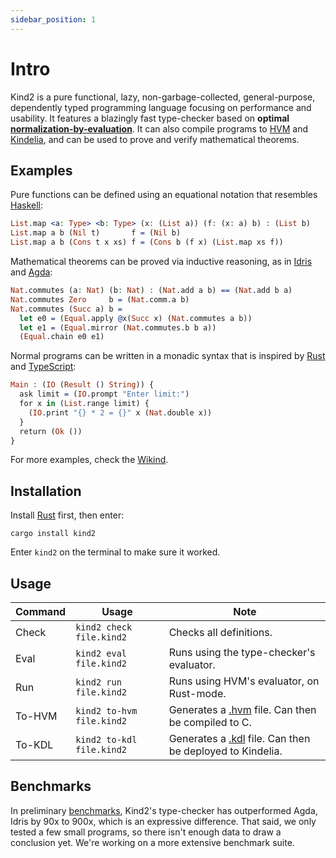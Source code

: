 ```yaml
---
sidebar_position: 1
---
```


# Intro

Kind2 is a pure functional, lazy, non-garbage-collected, general-purpose,
dependently typed programming language focusing on performance and usability. It
features a blazingly fast type-checker based on **optimal
[normalization-by-evaluation](https://en.wikipedia.org/wiki/Normalisation_by_evaluation)**. It can also
compile programs to [HVM](https://github.com/kindelia/hvm) and [Kindelia](https://github.com/kindelia/kindelia),
and can be used to prove and verify mathematical theorems.

Examples
--------

Pure functions can be defined using an equational notation that resembles [Haskell](https://www.haskell.org/):

```idris
List.map <a: Type> <b: Type> (x: (List a)) (f: (x: a) b) : (List b)
List.map a b (Nil t)       f = (Nil b)
List.map a b (Cons t x xs) f = (Cons b (f x) (List.map xs f))
```

Mathematical theorems can be proved via inductive reasoning, as in [Idris](https://www.idris-lang.org/) and [Agda](https://wiki.portal.chalmers.se/agda/pmwiki.php):

```idris
Nat.commutes (a: Nat) (b: Nat) : (Nat.add a b) == (Nat.add b a)
Nat.commutes Zero     b = (Nat.comm.a b)
Nat.commutes (Succ a) b =
  let e0 = (Equal.apply @x(Succ x) (Nat.commutes a b))
  let e1 = (Equal.mirror (Nat.commutes.b b a))
  (Equal.chain e0 e1)
```

Normal programs can be written in a monadic syntax that is inspired by [Rust](https://www.rust-lang.org/) and [TypeScript](https://www.typescriptlang.org/):

```idris
Main : (IO (Result () String)) {
  ask limit = (IO.prompt "Enter limit:")
  for x in (List.range limit) {
    (IO.print "{} * 2 = {}" x (Nat.double x))
  }
  return (Ok ())
}
```

For more examples, check the [Wikind](https://github.com/kindelia/wikind).

Installation
------------

Install [Rust](https://www.rust-lang.org/tools/install) first, then enter:

```
cargo install kind2
```

Enter `kind2` on the terminal to make sure it worked.

Usage
-----

Command    | Usage                     | Note
---------- | ------------------------- | --------------------------------------------------------------
Check      | `kind2 check  file.kind2` | Checks all definitions.
Eval       | `kind2 eval   file.kind2` | Runs using the type-checker's evaluator.
Run        | `kind2 run    file.kind2` | Runs using HVM's evaluator, on Rust-mode.
To-HVM     | `kind2 to-hvm file.kind2` | Generates a [.hvm](https://github.com/kindelia/hvm) file. Can then be compiled to C.
To-KDL     | `kind2 to-kdl file.kind2` | Generates a [.kdl](https://github.com/kindelia/kindelia) file. Can then be deployed to Kindelia.

Benchmarks
----------

In preliminary [benchmarks](/bench), Kind2's type-checker has outperformed Agda, Idris by 90x to 900x, which is an expressive difference. That said, we only tested a few small programs, so there isn't enough data to draw a conclusion yet. We're working on a more extensive benchmark suite. 